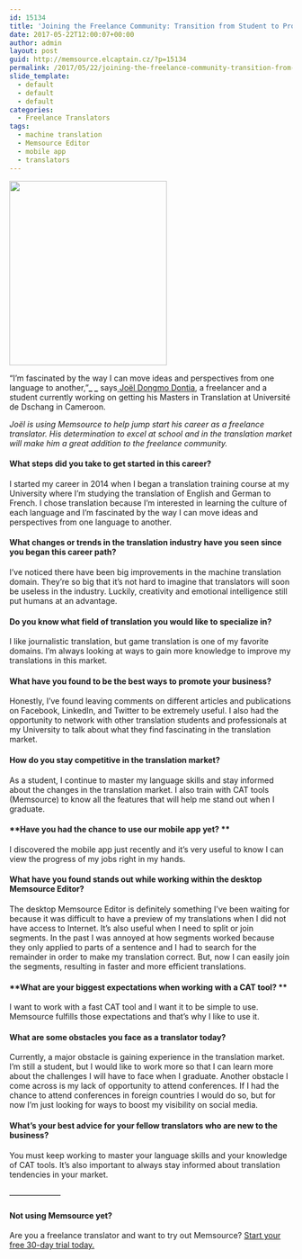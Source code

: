 ```yaml
---
id: 15134
title: 'Joining the Freelance Community: Transition from Student to Professional'
date: 2017-05-22T12:00:07+00:00
author: admin
layout: post
guid: http://memsource.elcaptain.cz/?p=15134
permalink: /2017/05/22/joining-the-freelance-community-transition-from-student-to-professional/
slide_template:
  - default
  - default
  - default
categories:
  - Freelance Translators
tags:
  - machine translation
  - Memsource Editor
  - mobile app
  - translators
---
```

**_[<img class="alignleft wp-image-15228 size-full" src="http://www.memsource.com/wp-content/uploads/2017/05/Joel-2.jpg" alt="" width="280" height="328" data-id="15135" />](http://www.memsource.com/wp-content/uploads/2017/05/Joel-2.jpg)_**

<span style="font-weight: 400;">&#8220;I’m fascinated by the way I can move ideas and perspectives from one language to another,&#8221;</span>**_ _** says[ Joël Dongmo Dontia](http://linkedin.com/in/joël-dongmo-097897b7), a freelancer and a student currently working on getting his Masters in Translation at Université de Dschang in Cameroon.

_Joël is using Memsource to help jump start his career as a freelance translator. His determination to excel at school and in the translation market will make him a great addition to the freelance community._
  
<!--more-->

#### **What steps did you take to get started in this career?**

I started my career in 2014 when I began a translation training course at my University where <span style="font-weight: 400;">I’m studying the translation of English and German to French. I chose translation because I’m interested in learning the culture of each language and I’m fascinated by the way I can move ideas and perspectives from one language to another.</span>

#### **What changes or trends in the translation industry have you seen since you began this career path?**

I’ve noticed there have been big improvements in the machine translation domain. They’re so big that it’s not hard to imagine that translators will soon be useless in the industry. Luckily, creativity and emotional intelligence still put humans at an advantage.

#### **Do you know what field of translation you would like to specialize in?**

I like journalistic translation, but game translation is one of my favorite domains. I’m always looking at ways to gain more knowledge to improve my translations in this market.

#### **What have you found to be the best ways to promote your business?**

Honestly, I’ve found leaving comments on different articles and publications on Facebook, LinkedIn, and Twitter to be extremely useful. I also had the opportunity to network with other translation students and professionals at my University to talk about what they find fascinating in the translation market.

#### **How do you stay competitive in the translation market?**

As a student, I continue to master my language skills and stay informed about the changes in the translation market. I also train with CAT tools (Memsource) to know all the features that will help me stand out when I graduate.

#### **Have you had the chance to use our mobile app yet? **

I discovered the mobile app just recently and it’s very useful to know I can view the progress of my jobs right in my hands.

#### **What have you found stands out while working within the desktop Memsource Editor?**

The desktop Memsource Editor is definitely something I&#8217;ve been waiting for because it was difficult to have a preview of my translations when I did not have access to Internet. It&#8217;s also useful when I need to split or join segments. In the past I was annoyed at how segments worked because they only applied to parts of a sentence and I had to search for the remainder in order to make my translation correct. But, now I can easily join the segments, resulting in faster and more efficient translations.

#### **What are your biggest expectations when working with a CAT tool? **

I want to work with a fast CAT tool and I want it to be simple to use. Memsource fulfills those expectations and that’s why I like to use it.

#### **What are some obstacles you face as a translator today?**

Currently, a major obstacle is gaining experience in the translation market. I’m still a student, but I would like to work more so that I can learn more about the challenges I will have to face when I graduate. Another obstacle I come across is my lack of opportunity to attend conferences. If I had the chance to attend conferences in foreign countries I would do so, but for now I’m just looking for ways to boost my visibility on social media.

#### **What’s your best advice for your fellow translators who are new to the business?**

You must keep working to master your language skills and your knowledge of CAT tools. It&#8217;s also important to always stay informed about translation tendencies in your market.

#### 

&#8212;&#8212;&#8212;&#8212;&#8212;&#8212;&#8211;

#### **Not using Memsource yet?**

Are you a freelance translator and want to try out Memsource? [Start your free 30-day trial today.](https://goo.gl/Qz3Iy5)